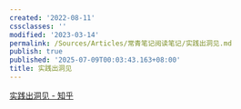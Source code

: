 ```yaml
---
created: '2022-08-11'
cssclasses: ''
modified: '2023-03-14'
permalink: /Sources/Articles/常青笔记阅读笔记/实践出洞见.md
publish: true
published: '2025-07-09T00:03:43.163+08:00'
title: 实践出洞见
---
```

[实践出洞见 - 知乎](https://zhuanlan.zhihu.com/p/521844479)